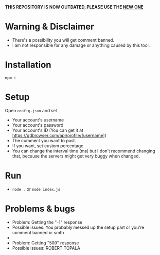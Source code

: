**THIS REPOSITORY IS NOW OUTDATED, PLEASE USE THE [NEW ONE](https://github.com/doxyf/gdc2)**

# Warning & Disclaimer
- There's a possibility you will get comment banned.
- I am not responsible for any damage or anything caused by this tool.

# Installation
`npm i`

# Setup
Open `config.json` and set
- Your account's username
- Your account's password
- Your account's ID (You can get it at https://gdbrowser.com/api/profile/[username])
- The comment you want to post.
- If you want, set custom percentage.
- You can change the interval time (ms) but I don't recommend changing that, because the servers might get very buggy when changed.

# Run
- `node .` or `node index.js`

# Problems & bugs
- Problem: Getting the "-1" response
- Possible issues: You probably messed up the setup part or you're comment banned or smth
- 
- Problem: Getting "500" response
- Possible issues: ROBERT TOPALA
